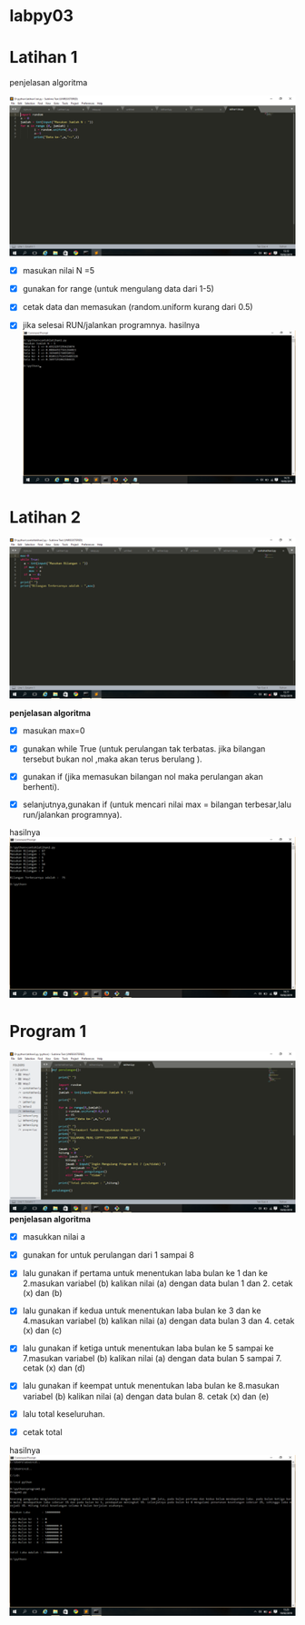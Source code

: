 # labpy03

# **Latihan 1**
penjelasan algoritma

![hasilnya](https://github.com/NurainiSeptiana/labpy3/blob/master/latihann1.png)

- [x] masukan nilai N =5

- [x] gunakan for range (untuk mengulang data dari 1-5)

- [x] cetak data dan memasukan (random.uniform kurang dari 0.5)

- [x] jika selesai RUN/jalankan programnya.
hasilnya
![hasilnya](https://github.com/NurainiSeptiana/labpy3/blob/master/hasillatihan1.png)
# **Latihan 2**

![hasilnya](https://github.com/NurainiSeptiana/labpy3/blob/master/latihann2.png)

**penjelasan algoritma**
- [x] masukan max=0

- [x] gunakan while True (untuk perulangan tak terbatas. jika bilangan tersebut bukan nol ,maka akan terus berulang ).

- [x] gunakan if (jika memasukan bilangan nol maka perulangan  akan berhenti).

- [x] selanjutnya,gunakan if (untuk mencari nilai max = bilangan terbesar,lalu run/jalankan programnya).

hasilnya
![hasilnya](https://github.com/NurainiSeptiana/labpy3/blob/master/hasillatihan2.png)

# **Program 1**
![hasilnya](https://github.com/NurainiSeptiana/labpy3/blob/master/codinglatihan3.png)
**penjelasan algoritma**
- [x] masukkan nilai a

- [x] gunakan for untuk perulangan dari 1 sampai 8

- [x] lalu gunakan if pertama untuk menentukan laba bulan ke 1 dan ke 2.masukan variabel (b) kalikan nilai (a) dengan data bulan 1 dan 2.
cetak (x) dan (b)

- [x] lalu gunakan if kedua untuk menentukan laba bulan ke 3 dan ke 4.masukan variabel (b) kalikan nilai (a) dengan data bulan 3 dan 4.
cetak (x) dan (c)

- [x] lalu gunakan if ketiga untuk menentukan laba bulan ke 5 sampai ke 7.masukan variabel (b) kalikan nilai (a) dengan data bulan 5 sampai 7.
cetak (x) dan (d)

- [x] lalu gunakan if keempat untuk menentukan laba bulan ke 8.masukan variabel (b) kalikan nilai (a) dengan data bulan 8.
cetak (x) dan (e)

- [x] lalu total keseluruhan.

- [x] cetak total

hasilnya
![hasilnya](https://github.com/NurainiSeptiana/labpy3/blob/master/latihann3.png)
